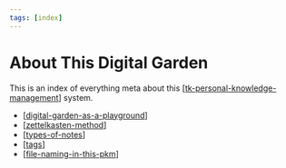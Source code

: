 ```yaml
---
tags: [index]
---
```


# About This Digital Garden

This is an index of everything meta about this [[tk-personal-knowledge-management]] system.

- [[digital-garden-as-a-playground]]
- [[zettelkasten-method]]
- [[types-of-notes]]
- [[tags]]
- [[file-naming-in-this-pkm]]

[//begin]: # "Autogenerated link references for markdown compatibility"
[tk-personal-knowledge-management]: tk-personal-knowledge-management "TK Personal Knowledge Management"
[digital-garden-as-a-playground]: digital-garden-as-a-playground "Digital Garden as a Playground"
[zettelkasten-method]: zettelkasten-method "Zettelkasten Method"
[types-of-notes]: types-of-notes "Types of Notes"
[tags]: tags "Tags"
[file-naming-in-this-pkm]: file-naming-in-this-pkm "File Naming in This PKM"
[//end]: # "Autogenerated link references"